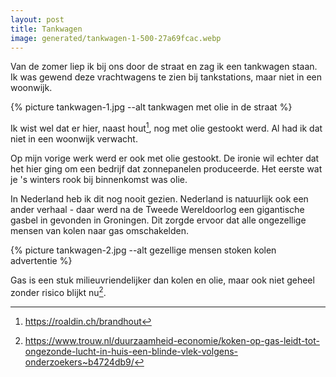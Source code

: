 ```yaml
---
layout: post
title: Tankwagen
image: generated/tankwagen-1-500-27a69fcac.webp
---
```


Van de zomer liep ik bij ons door de straat en zag ik een tankwagen staan. Ik was gewend deze vrachtwagens te zien bij tankstations, maar niet in een woonwijk.

{% picture tankwagen-1.jpg --alt tankwagen met olie in de straat %}

Ik wist wel dat er hier, naast hout[^1], nog met olie gestookt werd. Al had ik dat niet in een woonwijk verwacht.

Op mijn vorige werk werd er ook met olie gestookt. De ironie wil echter dat het hier ging om een bedrijf dat zonnepanelen produceerde. Het eerste wat je 's winters rook bij binnenkomst was olie.

In Nederland heb ik dit nog nooit gezien. Nederland is natuurlijk ook een ander verhaal - daar werd na de Tweede Wereldoorlog een gigantische gasbel in gevonden in Groningen. Dit zorgde ervoor dat alle ongezellige mensen van kolen naar gas omschakelden.

{% picture tankwagen-2.jpg --alt gezellige mensen stoken kolen advertentie %}

Gas is een stuk milieuvriendelijker dan kolen en olie, maar ook niet geheel zonder risico blijkt nu[^2].

[^1]: <https://roaldin.ch/brandhout>
[^2]: <https://www.trouw.nl/duurzaamheid-economie/koken-op-gas-leidt-tot-ongezonde-lucht-in-huis-een-blinde-vlek-volgens-onderzoekers~b4724db9/>
